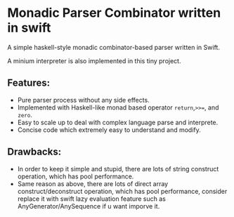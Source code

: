 # Monadic Parser Combinator written in swift
A simple haskell-style monadic combinator-based parser written in Swift.

A minium interpreter is also implemented in this tiny project.

## Features:

- Pure parser process without any side effects.
- Implemented with Haskell-like monad based operator `return`,`>>=`, and `zero`.
- Easy to scale up to deal with complex language parse and interprete.
- Concise code which extremely easy to understand and modify.


## Drawbacks:

- In order to keep it simple and stupid, there are lots of string construct operation, which has pool performance.
- Same reason as above, there are lots of direct array construct/deconstruct operation, which has pool performance, consider replace it with swift lazy evaluation feature such as AnyGenerator/AnySequence if u want imporve it.
